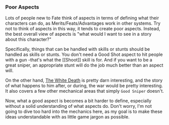 ### Poor Aspects

Lots of people new to Fate think of aspects in terms of defining what their characters can do, as Merits/Feats/Advantages work in other systems.
Try not to think of aspects in this way, it tends to create poor aspects. Instead, the best overall view of aspects is "what would I want to see in a story about this character?"

Specifically, things that can be handled with skills or stunts should be handled as skills or stunts. You don't need a Good Shot aspect to hit people with a gun -that's what the [[Shoot]] skill is for. And if you want to be a great sniper, an appropriate stunt will do the job much better than an aspect will.

On the other hand, [The White Death](http://en.wikipedia.org/wiki/Simo_H%C3%A4yh%C3%A4) is pretty darn interesting, and the story of what happens to him after, or during, the war would be pretty interesting. It also covers a few other mechanical areas that simply `Good Sniper` doesn't.

Now, what a good aspect is becomes a bit harder to define, especially without a solid understanding of what aspects do. Don't worry, I'm not going to dive too hard into the mechanics here, as my goal is to make these ideas understandable with as little game jargon as possible.